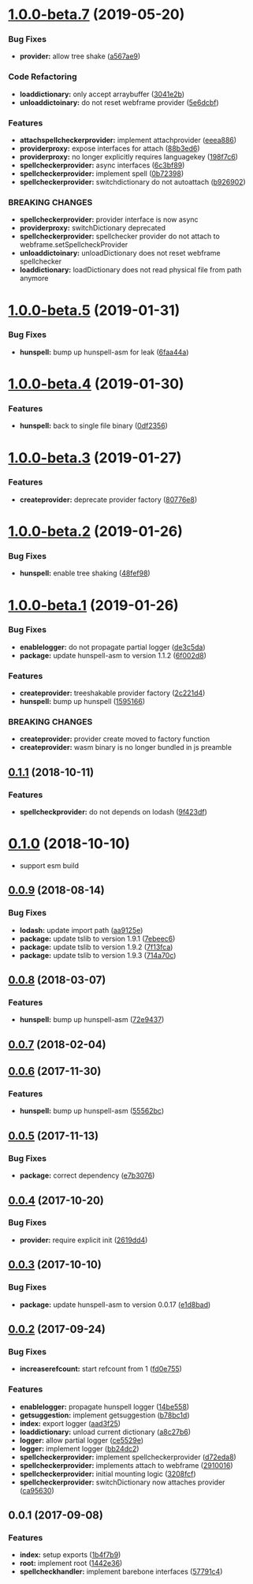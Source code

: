 <a name="1.0.0-beta.7"></a>
# [1.0.0-beta.7](https://github.com/kwonoj/electron-hunspell/compare/v1.0.0-beta.5...v1.0.0-beta.7) (2019-05-20)


### Bug Fixes

* **provider:** allow tree shake ([a567ae9](https://github.com/kwonoj/electron-hunspell/commit/a567ae9))


### Code Refactoring

* **loaddictionary:** only accept arraybuffer ([3041e2b](https://github.com/kwonoj/electron-hunspell/commit/3041e2b))
* **unloaddictoinary:** do not reset webframe provider ([5e6dcbf](https://github.com/kwonoj/electron-hunspell/commit/5e6dcbf))


### Features

* **attachspellcheckerprovider:** implement attachprovider ([eeea886](https://github.com/kwonoj/electron-hunspell/commit/eeea886))
* **providerproxy:** expose interfaces for attach ([88b3ed6](https://github.com/kwonoj/electron-hunspell/commit/88b3ed6))
* **providerproxy:** no longer explicitly requires languagekey ([198f7c6](https://github.com/kwonoj/electron-hunspell/commit/198f7c6))
* **spellcheckerprovider:** async interfaces ([6c3bf89](https://github.com/kwonoj/electron-hunspell/commit/6c3bf89))
* **spellcheckerprovider:** implement spell ([0b72398](https://github.com/kwonoj/electron-hunspell/commit/0b72398))
* **spellcheckerprovider:** switchdictionary do not autoattach ([b926902](https://github.com/kwonoj/electron-hunspell/commit/b926902))


### BREAKING CHANGES

* **spellcheckerprovider:** provider interface is now async
* **providerproxy:** switchDictionary deprecated
* **spellcheckerprovider:** spellchecker provider do not attach to
webframe.setSpellcheckProvider
* **unloaddictoinary:** unloadDictionary does not reset webframe spellchecker
* **loaddictionary:** loadDictionary does not read physical file from path
anymore



<a name="1.0.0-beta.5"></a>
# [1.0.0-beta.5](https://github.com/kwonoj/electron-hunspell/compare/v1.0.0-beta.4...v1.0.0-beta.5) (2019-01-31)


### Bug Fixes

* **hunspell:** bump up hunspell-asm for leak ([6faa44a](https://github.com/kwonoj/electron-hunspell/commit/6faa44a))



<a name="1.0.0-beta.4"></a>
# [1.0.0-beta.4](https://github.com/kwonoj/electron-hunspell/compare/v1.0.0-beta.3...v1.0.0-beta.4) (2019-01-30)


### Features

* **hunspell:** back to single file binary ([0df2356](https://github.com/kwonoj/electron-hunspell/commit/0df2356))



<a name="1.0.0-beta.3"></a>
# [1.0.0-beta.3](https://github.com/kwonoj/electron-hunspell/compare/v1.0.0-beta.2...v1.0.0-beta.3) (2019-01-27)


### Features

* **createprovider:** deprecate provider factory ([80776e8](https://github.com/kwonoj/electron-hunspell/commit/80776e8))



<a name="1.0.0-beta.2"></a>
# [1.0.0-beta.2](https://github.com/kwonoj/electron-hunspell/compare/v1.0.0-beta.1...v1.0.0-beta.2) (2019-01-26)


### Bug Fixes

* **hunspell:** enable tree shaking ([48fef98](https://github.com/kwonoj/electron-hunspell/commit/48fef98))



<a name="1.0.0-beta.1"></a>
# [1.0.0-beta.1](https://github.com/kwonoj/electron-hunspell/compare/v0.1.1...v1.0.0-beta.1) (2019-01-26)


### Bug Fixes

* **enablelogger:** do not propagate partial logger ([de3c5da](https://github.com/kwonoj/electron-hunspell/commit/de3c5da))
* **package:** update hunspell-asm to version 1.1.2 ([6f002d8](https://github.com/kwonoj/electron-hunspell/commit/6f002d8))


### Features

* **createprovider:** treeshakable provider factory ([2c221d4](https://github.com/kwonoj/electron-hunspell/commit/2c221d4))
* **hunspell:** bump up hunspell ([1595166](https://github.com/kwonoj/electron-hunspell/commit/1595166))


### BREAKING CHANGES

* **createprovider:** provider create moved to factory function
* **createprovider:** wasm binary is no longer bundled in js preamble



<a name="0.1.1"></a>
## [0.1.1](https://github.com/kwonoj/electron-hunspell/compare/v0.0.9...v0.1.1) (2018-10-11)


### Features

* **spellcheckprovider:** do not depends on lodash ([9f423df](https://github.com/kwonoj/electron-hunspell/commit/9f423df))



<a name="0.1.0"></a>
# [0.1.0](https://github.com/kwonoj/electron-hunspell/compare/v0.0.9...v0.1.0) (2018-10-10)

* support esm build

<a name="0.0.9"></a>
## [0.0.9](https://github.com/kwonoj/electron-hunspell/compare/v0.0.8...v0.0.9) (2018-08-14)


### Bug Fixes

* **lodash:** update import path ([aa9125e](https://github.com/kwonoj/electron-hunspell/commit/aa9125e))
* **package:** update tslib to version 1.9.1 ([7ebeec6](https://github.com/kwonoj/electron-hunspell/commit/7ebeec6))
* **package:** update tslib to version 1.9.2 ([7f13fca](https://github.com/kwonoj/electron-hunspell/commit/7f13fca))
* **package:** update tslib to version 1.9.3 ([714a70c](https://github.com/kwonoj/electron-hunspell/commit/714a70c))



<a name="0.0.8"></a>
## [0.0.8](https://github.com/kwonoj/electron-hunspell/compare/v0.0.7...v0.0.8) (2018-03-07)


### Features

* **hunspell:** bump up hunspell-asm ([72e9437](https://github.com/kwonoj/electron-hunspell/commit/72e9437))



<a name="0.0.7"></a>
## [0.0.7](https://github.com/kwonoj/electron-hunspell/compare/v0.0.6...v0.0.7) (2018-02-04)



<a name="0.0.6"></a>
## [0.0.6](https://github.com/kwonoj/electron-hunspell/compare/v0.0.5...v0.0.6) (2017-11-30)


### Features

* **hunspell:** bump up hunspell-asm ([55562bc](https://github.com/kwonoj/electron-hunspell/commit/55562bc))



<a name="0.0.5"></a>
## [0.0.5](https://github.com/kwonoj/electron-hunspell/compare/v0.0.4...v0.0.5) (2017-11-13)


### Bug Fixes

* **package:** correct dependency ([e7b3076](https://github.com/kwonoj/electron-hunspell/commit/e7b3076))



<a name="0.0.4"></a>
## [0.0.4](https://github.com/kwonoj/electron-hunspell/compare/v0.0.3...v0.0.4) (2017-10-20)


### Bug Fixes

* **provider:** require explicit init ([2619dd4](https://github.com/kwonoj/electron-hunspell/commit/2619dd4))



<a name="0.0.3"></a>
## [0.0.3](https://github.com/kwonoj/electron-hunspell/compare/v0.0.2...v0.0.3) (2017-10-10)


### Bug Fixes

* **package:** update hunspell-asm to version 0.0.17 ([e1d8bad](https://github.com/kwonoj/electron-hunspell/commit/e1d8bad))



<a name="0.0.2"></a>
## [0.0.2](https://github.com/kwonoj/electron-hunspell/compare/v0.0.1...v0.0.2) (2017-09-24)


### Bug Fixes

* **increaserefcount:** start refcount from 1 ([fd0e755](https://github.com/kwonoj/electron-hunspell/commit/fd0e755))


### Features

* **enablelogger:** propagate hunspell logger ([14be558](https://github.com/kwonoj/electron-hunspell/commit/14be558))
* **getsuggestion:** implement getsuggestion ([b78bc1d](https://github.com/kwonoj/electron-hunspell/commit/b78bc1d))
* **index:** export logger ([aad3f25](https://github.com/kwonoj/electron-hunspell/commit/aad3f25))
* **loaddictionary:** unload current dictionary ([a8c27b6](https://github.com/kwonoj/electron-hunspell/commit/a8c27b6))
* **logger:** allow partial logger ([ce5529e](https://github.com/kwonoj/electron-hunspell/commit/ce5529e))
* **logger:** implement logger ([bb24dc2](https://github.com/kwonoj/electron-hunspell/commit/bb24dc2))
* **spellcheckerprovider:** implement spellcheckerprovider ([d72eda8](https://github.com/kwonoj/electron-hunspell/commit/d72eda8))
* **spellcheckerprovider:** implements attach to webframe ([2910016](https://github.com/kwonoj/electron-hunspell/commit/2910016))
* **spellcheckerprovider:** initial mounting logic ([3208fcf](https://github.com/kwonoj/electron-hunspell/commit/3208fcf))
* **spellcheckerprovider:** switchDictionary now attaches provider ([ca95630](https://github.com/kwonoj/electron-hunspell/commit/ca95630))



<a name="0.0.1"></a>
## 0.0.1 (2017-09-08)


### Features

* **index:** setup exports ([1b4f7b9](https://github.com/kwonoj/electron-hunspell/commit/1b4f7b9))
* **root:** implement root ([1442e36](https://github.com/kwonoj/electron-hunspell/commit/1442e36))
* **spellcheckhandler:** implement barebone interfaces ([57791c4](https://github.com/kwonoj/electron-hunspell/commit/57791c4))



